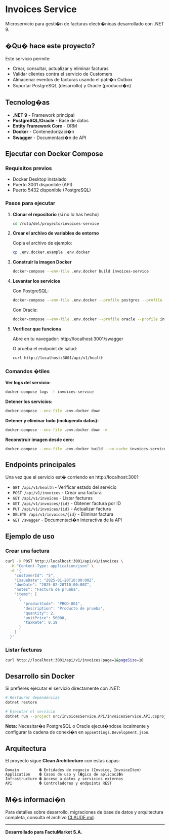 # Invoices Service

Microservicio para gesti�n de facturas electr�nicas desarrollado con .NET 9.

## �Qu� hace este proyecto?

Este servicio permite:
- Crear, consultar, actualizar y eliminar facturas
- Validar clientes contra el servicio de Customers
- Almacenar eventos de facturas usando el patr�n Outbox
- Soportar PostgreSQL (desarrollo) y Oracle (producci�n)

## Tecnolog�as

- **.NET 9** - Framework principal
- **PostgreSQL/Oracle** - Base de datos
- **Entity Framework Core** - ORM
- **Docker** - Contenedorizaci�n
- **Swagger** - Documentaci�n de API

## Ejecutar con Docker Compose

### Requisitos previos

- Docker Desktop instalado
- Puerto 3001 disponible (API)
- Puerto 5432 disponible (PostgreSQL)

### Pasos para ejecutar

1. **Clonar el repositorio** (si no lo has hecho)
   ```bash
   cd /ruta/del/proyecto/invoices-service
   ```

2. **Crear el archivo de variables de entorno**

   Copia el archivo de ejemplo:
   ```bash
   cp .env.docker.example .env.docker
   ```

3. **Construir la imagen Docker**
   ```bash
   docker-compose --env-file .env.docker build invoices-service
   ```

4. **Levantar los servicios**

   Con PostgreSQL:
   ```bash
   docker-compose --env-file .env.docker --profile postgres --profile invoices up -d
   ```

   Con Oracle:
   ```bash
   docker-compose --env-file .env.docker --profile oracle --profile invoices up -d
   ```

5. **Verificar que funciona**

   Abre en tu navegador: http://localhost:3001/swagger

   O prueba el endpoint de salud:
   ```bash
   curl http://localhost:3001/api/v1/health
   ```

### Comandos �tiles

**Ver logs del servicio:**
```bash
docker-compose logs -f invoices-service
```

**Detener los servicios:**
```bash
docker-compose --env-file .env.docker down
```

**Detener y eliminar todo (incluyendo datos):**
```bash
docker-compose --env-file .env.docker down -v
```

**Reconstruir imagen desde cero:**
```bash
docker-compose --env-file .env.docker build --no-cache invoices-service
```

## Endpoints principales

Una vez que el servicio est� corriendo en http://localhost:3001:

- `GET /api/v1/health` - Verificar estado del servicio
- `POST /api/v1/invoices` - Crear una factura
- `GET /api/v1/invoices` - Listar facturas
- `GET /api/v1/invoices/{id}` - Obtener factura por ID
- `PUT /api/v1/invoices/{id}` - Actualizar factura
- `DELETE /api/v1/invoices/{id}` - Eliminar factura
- `GET /swagger` - Documentaci�n interactiva de la API

## Ejemplo de uso

### Crear una factura

```bash
curl -X POST http://localhost:3001/api/v1/invoices \
  -H "Content-Type: application/json" \
  -d '{
    "customerId": "5",
    "issueDate": "2025-01-20T10:00:00Z",
    "dueDate": "2025-02-20T10:00:00Z",
    "notes": "Factura de prueba",
    "items": [
      {
        "productCode": "PROD-001",
        "description": "Producto de prueba",
        "quantity": 2,
        "unitPrice": 50000,
        "taxRate": 0.19
      }
    ]
  }'
```

### Listar facturas

```bash
curl http://localhost:3001/api/v1/invoices?page=1&pageSize=10
```

## Desarrollo sin Docker

Si prefieres ejecutar el servicio directamente con .NET:

```bash
# Restaurar dependencias
dotnet restore

# Ejecutar el servicio
dotnet run --project src/InvoicesService.API/InvoicesService.API.csproj
```

**Nota:** Necesitar�s PostgreSQL o Oracle ejecut�ndose localmente y configurar la cadena de conexi�n en `appsettings.Development.json`.

## Arquitectura

El proyecto sigue **Clean Architecture** con estas capas:

```
Domain         � Entidades de negocio (Invoice, InvoiceItem)
Application    � Casos de uso y l�gica de aplicaci�n
Infrastructure � Acceso a datos y servicios externos
API            � Controladores y endpoints REST
```

## M�s informaci�n

Para detalles sobre desarrollo, migraciones de base de datos y arquitectura completa, consulta el archivo [CLAUDE.md](./CLAUDE.md).

---

**Desarrollado para FactuMarket S.A.**
